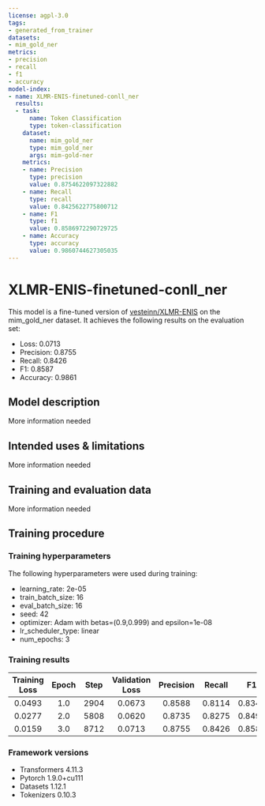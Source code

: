```yaml
---
license: agpl-3.0
tags:
- generated_from_trainer
datasets:
- mim_gold_ner
metrics:
- precision
- recall
- f1
- accuracy
model-index:
- name: XLMR-ENIS-finetuned-conll_ner
  results:
  - task:
      name: Token Classification
      type: token-classification
    dataset:
      name: mim_gold_ner
      type: mim_gold_ner
      args: mim-gold-ner
    metrics:
    - name: Precision
      type: precision
      value: 0.8754622097322882
    - name: Recall
      type: recall
      value: 0.8425622775800712
    - name: F1
      type: f1
      value: 0.8586972290729725
    - name: Accuracy
      type: accuracy
      value: 0.9860744627305035
---
```


<!-- This model card has been generated automatically according to the information the Trainer had access to. You
should probably proofread and complete it, then remove this comment. -->

# XLMR-ENIS-finetuned-conll_ner

This model is a fine-tuned version of [vesteinn/XLMR-ENIS](https://huggingface.co/vesteinn/XLMR-ENIS) on the mim_gold_ner dataset.
It achieves the following results on the evaluation set:
- Loss: 0.0713
- Precision: 0.8755
- Recall: 0.8426
- F1: 0.8587
- Accuracy: 0.9861

## Model description

More information needed

## Intended uses & limitations

More information needed

## Training and evaluation data

More information needed

## Training procedure

### Training hyperparameters

The following hyperparameters were used during training:
- learning_rate: 2e-05
- train_batch_size: 16
- eval_batch_size: 16
- seed: 42
- optimizer: Adam with betas=(0.9,0.999) and epsilon=1e-08
- lr_scheduler_type: linear
- num_epochs: 3

### Training results

| Training Loss | Epoch | Step | Validation Loss | Precision | Recall | F1     | Accuracy |
|:-------------:|:-----:|:----:|:---------------:|:---------:|:------:|:------:|:--------:|
| 0.0493        | 1.0   | 2904 | 0.0673          | 0.8588    | 0.8114 | 0.8344 | 0.9841   |
| 0.0277        | 2.0   | 5808 | 0.0620          | 0.8735    | 0.8275 | 0.8499 | 0.9855   |
| 0.0159        | 3.0   | 8712 | 0.0713          | 0.8755    | 0.8426 | 0.8587 | 0.9861   |


### Framework versions

- Transformers 4.11.3
- Pytorch 1.9.0+cu111
- Datasets 1.12.1
- Tokenizers 0.10.3
